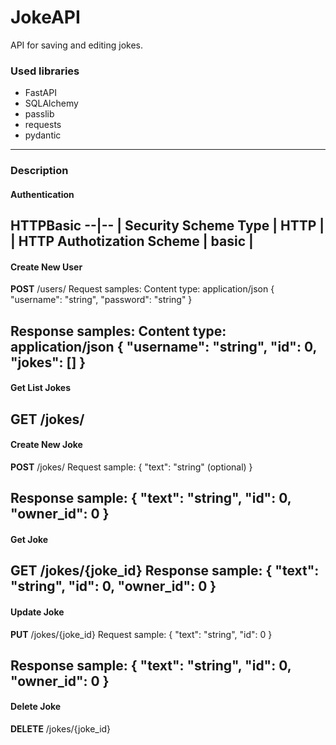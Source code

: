 # JokeAPI

API for saving and editing jokes. 

### Used libraries

 - FastAPI
 - SQLAlchemy
 - passlib
 - requests
 - pydantic
---

### Description
#### Authentication 
HTTPBasic
--|--
| Security Scheme Type | HTTP |
| HTTP Authotization Scheme | basic |
---

#### Create New User
**POST** /users/
Request samples:
Content type: application/json
{
    "username": "string",
    "password": "string"
}

Response samples:
Content type: application/json
{
    "username": "string",
    "id": 0,
    "jokes": []
}
---

#### Get List Jokes
**GET** /jokes/
---

#### Create New Joke
**POST** /jokes/
Request sample:
{
    "text": "string" (optional)
}

Response sample:
{
    "text": "string",
    "id": 0,
    "owner_id": 0
}
---

#### Get Joke
**GET** /jokes/{joke_id}
Response sample:
{
    "text": "string",
    "id": 0,
    "owner_id": 0
}
---

#### Update Joke
**PUT** /jokes/{joke_id}
Request sample:
{
    "text": "string",
    "id": 0
}

Response sample:
{
    "text": "string",
    "id": 0,
    "owner_id": 0
}
---

#### Delete Joke
**DELETE** /jokes/{joke_id}
